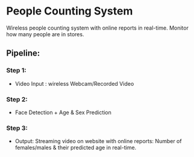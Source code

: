 # People Counting System
Wireless people counting system with online reports in real-time. 
Monitor how many people are in stores.

## Pipeline:

### Step 1:
- Video Input : wireless Webcam/Recorded Video

### Step 2: 
- Face Detection + Age & Sex Prediction

### Step 3: 
- Output: Streaming video on website with online reports: 
        Number of females/males & their predicted age in real-time. 

